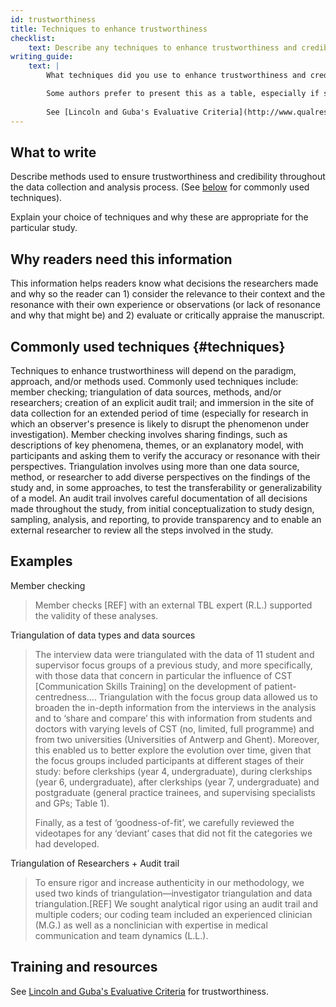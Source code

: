 ```yaml
---
id: trustworthiness
title: Techniques to enhance trustworthiness
checklist: 
    text: Describe any techniques to enhance trustworthiness and credibility of data analysis,(e.g., member checking, triangulation, audit trail). Describe why you chose these techniques.
writing_guide: 
    text: |
        What techniques did you use to enhance trustworthiness and credibility of data collection and analysis? 

        Some authors prefer to present this as a table, especially if submitting to a quantitative journal.
    
        See [Lincoln and Guba's Evaluative Criteria](http://www.qualres.org/HomeLinc-3684.html) for trustworthiness.
---
```


## What to write

Describe methods used to ensure trustworthiness and credibility throughout the data collection and analysis process. (See [below](#techniques) for commonly used techniques).

Explain your choice of techniques and why these are appropriate for the particular study.

## Why readers need this information

This information helps readers know what decisions the researchers made and why so the reader can 1) consider the relevance to their context and the resonance with their own experience or observations (or lack of resonance and why that might be) and 2) evaluate or critically appraise the manuscript.
<!-- #ASK poor explanation -->

## Commonly used techniques {#techniques}

Techniques to enhance trustworthiness will depend on the paradigm, approach, and/or methods used. Commonly used techniques include: member checking; triangulation of data sources, methods, and/or researchers; creation of an explicit audit trail; and immersion in the site of data collection for an extended period of time (especially for research in which an observer's presence is likely to disrupt the phenomenon under investigation). Member checking involves sharing findings, such as descriptions of key phenomena, themes, or an explanatory model, with participants and asking them to verify the accuracy or resonance with their perspectives. Triangulation involves using more than one data source, method, or researcher to add diverse perspectives on the findings of the study and, in some approaches, to test the transferability or generalizability of a model. An audit trail involves careful documentation of all decisions made throughout the study, from initial conceptualization to study design, sampling, analysis, and reporting, to provide transparency and to enable an external researcher to review all the steps involved in the study.

## Examples

Member checking
> Member checks [REF] with an external TBL expert (R.L.) supported the validity of these analyses.

Triangulation of data types and data sources
> The interview data were triangulated with the data of 11 student and supervisor focus groups of a previous study, and more specifically, with those data that concern in particular the influence of CST [Communication Skills Training] on the development of patient-centredness.... Triangulation with the focus group data allowed us to broaden the in-depth information from the interviews in the analysis and to ‘share and compare’ this with information from students and doctors with varying levels of CST (no, limited, full programme) and from two universities (Universities of Antwerp and Ghent). Moreover, this enabled us to better explore the evolution over time, given that the focus groups included participants at different stages of their study: before clerkships (year 4, undergraduate), during clerkships (year 6, undergraduate), after clerkships (year 7, undergraduate) and postgraduate (general practice trainees, and supervising specialists and GPs; Table 1).
> 
> Finally, as a test of ‘goodness-of-fit’, we carefully reviewed the videotapes for any ‘deviant’ cases that did not fit the categories we had developed.
 
Triangulation of Researchers + Audit trail
> To ensure rigor and increase authenticity in our methodology, we used two kinds of triangulation—investigator triangulation and data triangulation.[REF] We sought analytical rigor using an audit trail and multiple coders; our coding team included an experienced clinician (M.G.) as well as a nonclinician with expertise in medical communication and team dynamics (L.L.).

## Training and resources

See [Lincoln and Guba's Evaluative Criteria](http://www.qualres.org/HomeLinc-3684.html) for trustworthiness.
